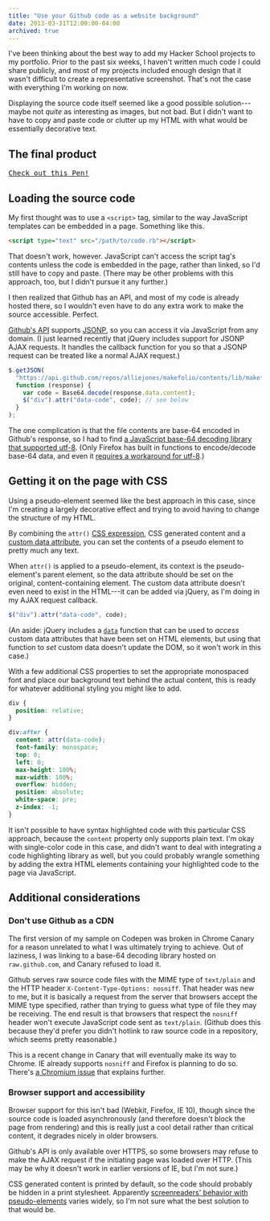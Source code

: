 ```yaml
---
title: "Use your Github code as a website background"
date: 2013-03-31T12:00:00-04:00
archived: true
---
```


I've been thinking about the best way to add my Hacker School projects to my portfolio. Prior to the past six weeks, I haven't written much code I could share publicly, and most of my projects included enough design that it wasn't difficult to create a representative screenshot. That's not the case with everything I'm working on now.

Displaying the source code itself seemed like a good possible solution---maybe not _quite_ as interesting as images, but not bad. But I didn't want to have to copy and paste code or clutter up my HTML with what would be essentially decorative text.

## The final product

<pre class="codepen" data-height="300" data-type="result" data-href="vExdA" data-user="alliejones" data-safe="true"><code></code><a href="https://codepen.io/alliejones/pen/vExdA">Check out this Pen!</a></pre>
<script async src="https://codepen.io/assets/embed/ei.js"></script>

## Loading the source code

My first thought was to use a `<script>` tag, similar to the way JavaScript templates can be embedded in a page. Something like this.

```html
<script type="text" src="/path/to/code.rb"></script>
```

That doesn't work, however. JavaScript can't access the script tag's contents unless the code is embedded in the page, rather than linked, so I'd still have to copy and paste. (There may be other problems with this approach, too, but I didn't pursue it any further.)

I then realized that Github has an API, and most of my code is already hosted there, so I wouldn't even have to do any extra work to make the source accessible. Perfect.

[Github's API](http://developer.github.com/v3/) supports [JSONP](http://en.wikipedia.org/wiki/JSONP), so you can access it via JavaScript from any domain. (I just learned recently that jQuery includes support for JSONP AJAX requests. It handles the callback function for you so that a JSONP request can be treated like a normal AJAX request.)

```js
$.getJSON(
  "https://api.github.com/repos/alliejones/makefolio/contents/lib/makefolio/project.rb?callback=?",
  function (response) {
    var code = Base64.decode(response.data.content);
    $("div").attr("data-code", code); // see below
  }
);
```

The one complication is that the file contents are base-64 encoded in Github's response, so I had to find [a JavaScript base-64 decoding library that supported utf-8](https://github.com/dankogai/js-base64/). (Only Firefox has built in functions to encode/decode base-64 data, and even it [requires a workaround for utf-8](https://developer.mozilla.org/en-US/docs/DOM/window.btoa#Unicode_Strings).)

## Getting it on the page with CSS

Using a pseudo-element seemed like the best approach in this case, since I'm creating a largely decorative effect and trying to avoid having to change the structure of my HTML.

By combining the `attr()` [CSS expression](https://developer.mozilla.org/en-US/docs/CSS/attr), CSS generated content and a [custom data attribute](http://html5doctor.com/html5-custom-data-attributes/), you can set the contents of a pseudo element to pretty much any text.

When `attr()` is applied to a pseudo-element, its context is the pseudo-element's parent element, so the data attribute should be set on the original, content-containing element. The custom data attribute doesn't even need to exist in the HTML---it can be added via jQuery, as I'm doing in my AJAX request callback.

```js
$("div").attr("data-code", code);
```

(An aside: jQuery includes a [`data`](http://api.jquery.com/data/) function that can be used to _access_ custom data attributes that have been set on HTML elements, but using that function to _set_ custom data doesn't update the DOM, so it won't work in this case.)

With a few additional CSS properties to set the appropriate monospaced font and place our background text behind the actual content, this is ready for whatever additional styling you might like to add.

```css
div {
  position: relative;
}

div:after {
  content: attr(data-code);
  font-family: monospace;
  top: 0;
  left: 0;
  max-height: 100%;
  max-width: 100%;
  overflow: hidden;
  position: absolute;
  white-space: pre;
  z-index: -1;
}
```

It isn't possible to have syntax highlighted code with this particular CSS approach, because the `content` property only supports plain text. I'm okay with single-color code in this case, and didn't want to deal with integrating a code highlighting library as well, but you could probably wrangle something by adding the extra HTML elements containing your highlighted code to the page via JavaScript.

## Additional considerations

### Don't use Github as a CDN

The first version of my sample on Codepen was broken in Chrome Canary for a reason unrelated to what I was ultimately trying to achieve. Out of laziness, I was linking to a base-64 decoding library hosted on `raw.github.com`, and Canary refused to load it.

Github serves raw source code files with the MIME type of `text/plain` and the HTTP header `X-Content-Type-Options: nosniff`. That header was new to me, but it is basically a request from the server that browsers accept the MIME type specified, rather than trying to guess what type of file they may be receiving. The end result is that browsers that respect the `nosniff` header won't execute JavaScript code sent as `text/plain`. (Github does this because they'd prefer you didn't hotlink to raw source code in a repository, which seems pretty reasonable.)

This is a recent change in Canary that will eventually make its way to Chrome. IE already supports `nosniff` and Firefox is planning to do so. There's [a Chromium issue](https://code.google.com/p/chromium/issues/detail?id=180007) that explains further.

### Browser support and accessibility

Browser support for this isn't bad (Webkit, Firefox, IE 10), though since the source code is loaded asynchronously (and therefore doesn't block the page from rendering) and this is really just a cool detail rather than critical content, it degrades nicely in older browsers.

Github's API is only available over HTTPS, so some browsers may refuse to make the AJAX request if the initiating page was loaded over HTTP. (This may be why it doesn't work in earlier versions of IE, but I'm not sure.)

CSS generated content is printed by default, so the code should probably be hidden in a print stylesheet. Apparently [screenreaders' behavior with pseudo-elements](http://www.456bereastreet.com/archive/201205/css_generated_content_and_screen_readers/) varies widely, so I'm not sure what the best solution to that would be.
